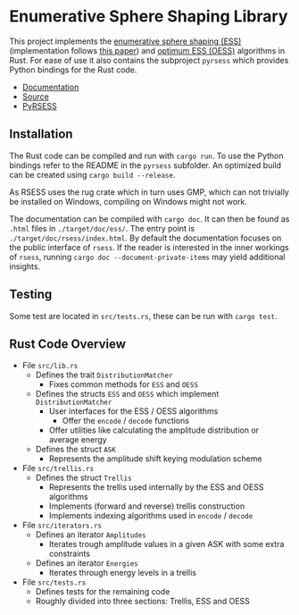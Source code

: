 # Enumerative Sphere Shaping Library

This project implements the [enumerative sphere shaping (ESS)](https://www.sps.tue.nl/ictlab/pdf/publications/frans/WillemsWuijts1993VTCBenelux.pdf) (implementation follows [this paper](https://doi.org/10.1109/TWC.2019.2951139)) and [optimum ESS (OESS)](https://doi.org/10.1109/JLT.2022.3201901) algorithms in Rust.
For ease of use it also contains the subproject `pyrsess` which provides Python bindings for the Rust code.

- [Documentation](https://docs.rs/rsess/)
- [Source](https://github.com/kit-cel/rsess/tree/main)
- [PyRSESS](https://github.com/kit-cel/rsess/tree/main/pyrsess)

## Installation

The Rust code can be compiled and run with `cargo run`.
To use the Python bindings refer to the README in the `pyrsess` subfolder.
An optimized build can be created using `cargo build --release`.

As RSESS uses the rug crate which in turn uses GMP, which can not trivially be installed on Windows, compiling on Windows might not work.

The documentation can be compiled with `cargo doc`.
It can then be found as `.html` files in `./target/doc/ess/`.
The entry point is `./target/doc/rsess/index.html`.
By default the documentation focuses on the public interface of `rsess`.
If the reader is interested in the inner workings of `rsess`, running `cargo doc --document-private-items` may yield additional insights.

## Testing

Some test are located in `src/tests.rs`, these can be run with `cargo test`.

## Rust Code Overview

* File `src/lib.rs`
	* Defines the trait `DistributionMatcher`
		* Fixes common methods for `ESS` and `OESS`
	* Defines the structs `ESS` and `OESS` which implement `DistributionMatcher`
		* User interfaces for the ESS / OESS algorithms
			* Offer the `encode` / `decode` functions
		* Offer utilities like calculating the amplitude distribution or average energy
	* Defines the struct `ASK`
		* Represents the amplitude shift keying modulation scheme
* File `src/trellis.rs`
	* Defines the struct `Trellis`
		* Represents the trellis used internally by the ESS and OESS algorithms
		* Implements (forward and reverse) trellis construction
		* Implements indexing algorithms used in `encode` / `decode`
* File `src/iterators.rs`
	* Defines an iterator `Amplitudes`
		* Iterates trough amplitude values in a given ASK with some extra constraints
	* Defines an iterator `Energies`
		* Iterates through energy levels in a trellis
* File `src/tests.rs`
	* Defines tests for the remaining code
	* Roughly divided into three sections: Trellis, ESS and OESS
